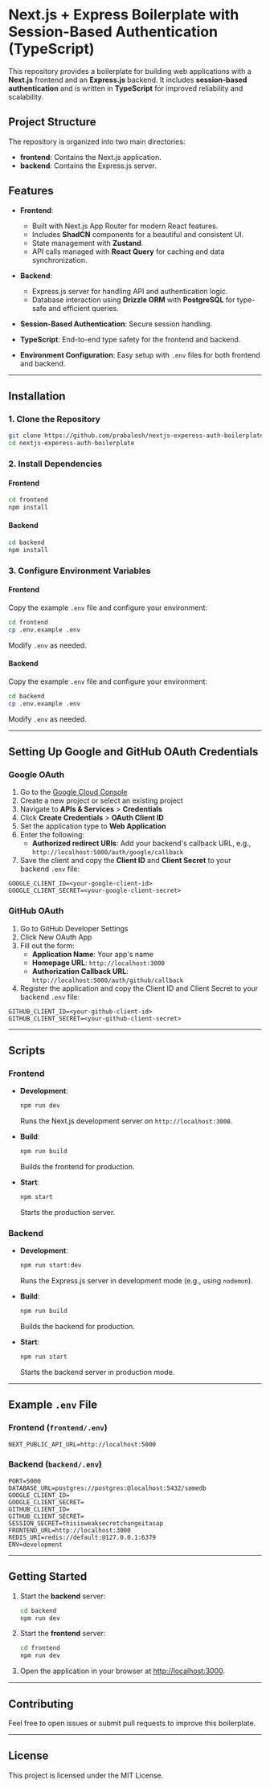 # Next.js + Express Boilerplate with Session-Based Authentication (TypeScript)

This repository provides a boilerplate for building web applications with a **Next.js** frontend and an **Express.js** backend. It includes **session-based authentication** and is written in **TypeScript** for improved reliability and scalability.

## Project Structure

The repository is organized into two main directories:

-   **frontend**: Contains the Next.js application.
-   **backend**: Contains the Express.js server.

## Features

-   **Frontend**:

    -   Built with Next.js App Router for modern React features.
    -   Includes **ShadCN** components for a beautiful and consistent UI.
    -   State management with **Zustand**.
    -   API calls managed with **React Query** for caching and data synchronization.

-   **Backend**:

    -   Express.js server for handling API and authentication logic.
    -   Database interaction using **Drizzle ORM** with **PostgreSQL** for type-safe and efficient queries.

-   **Session-Based Authentication**: Secure session handling.
-   **TypeScript**: End-to-end type safety for the frontend and backend.
-   **Environment Configuration**: Easy setup with `.env` files for both frontend and backend.

---

## Installation

### 1. Clone the Repository

```bash
git clone https://github.com/prabalesh/nextjs-experess-auth-boilerplate
cd nextjs-experess-auth-boilerplate
```

### 2. Install Dependencies

#### Frontend

```bash
cd frontend
npm install
```

#### Backend

```bash
cd backend
npm install
```

### 3. Configure Environment Variables

#### Frontend

Copy the example `.env` file and configure your environment:

```bash
cd frontend
cp .env.example .env
```

Modify `.env` as needed.

#### Backend

Copy the example `.env` file and configure your environment:

```bash
cd backend
cp .env.example .env
```

Modify `.env` as needed.

---

## Setting Up Google and GitHub OAuth Credentials

### Google OAuth

1. Go to the [Google Cloud Console](https://console.cloud.google.com/)
2. Create a new project or select an existing project
3. Navigate to **APIs & Services** > **Credentials**
4. Click **Create Credentials** > **OAuth Client ID**
5. Set the application type to **Web Application**
6. Enter the following:
    - **Authorized redirect URIs**: Add your backend's callback URL, e.g., `http://localhost:5000/auth/google/callback`
7. Save the client and copy the **Client ID** and **Client Secret** to your backend `.env` file:

```env
GOOGLE_CLIENT_ID=<your-google-client-id>
GOOGLE_CLIENT_SECRET=<your-google-client-secret>
```

### GitHub OAuth

1. Go to GitHub Developer Settings
2. Click New OAuth App
3. Fill out the form:
    - **Application Name**: Your app's name
    - **Homepage URL**: `http://localhost:3000`
    - **Authorization Callback URL**: `http://localhost:5000/auth/github/callback`
4. Register the application and copy the Client ID and Client Secret to your backend `.env` file:

```env
GITHUB_CLIENT_ID=<your-github-client-id>
GITHUB_CLIENT_SECRET=<your-github-client-secret>
```

---

## Scripts

### Frontend

-   **Development**:

    ```bash
    npm run dev
    ```

    Runs the Next.js development server on `http://localhost:3000`.

-   **Build**:

    ```bash
    npm run build
    ```

    Builds the frontend for production.

-   **Start**:
    ```bash
    npm start
    ```
    Starts the production server.

### Backend

-   **Development**:

    ```bash
    npm run start:dev
    ```

    Runs the Express.js server in development mode (e.g., using `nodemon`).

-   **Build**:

    ```bash
    npm run build
    ```

    Builds the backend for production.

-   **Start**:
    ```bash
    npm run start
    ```
    Starts the backend server in production mode.

---

## Example `.env` File

### Frontend (`frontend/.env`)

```env
NEXT_PUBLIC_API_URL=http://localhost:5000
```

### Backend (`backend/.env`)

```env
PORT=5000
DATABASE_URL=postgres://postgres:@localhost:5432/somedb
GOOGLE_CLIENT_ID=
GOOGLE_CLIENT_SECRET=
GITHUB_CLIENT_ID=
GITHUB_CLIENT_SECRET=
SESSION_SECRET=thisisweaksecretchangeitasap
FRONTEND_URL=http://localhost:3000
REDIS_URI=redis://default:@127.0.0.1:6379
ENV=development
```

---

## Getting Started

1. Start the **backend** server:
    ```bash
    cd backend
    npm run dev
    ```
2. Start the **frontend** server:
    ```bash
    cd frontend
    npm run dev
    ```
3. Open the application in your browser at [http://localhost:3000](http://localhost:3000).

---

## Contributing

Feel free to open issues or submit pull requests to improve this boilerplate.

---

## License

This project is licensed under the MIT License.
